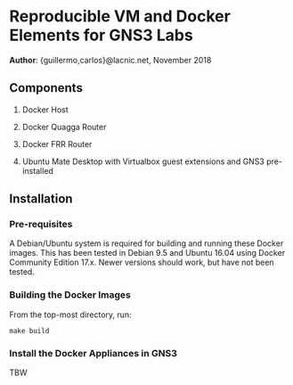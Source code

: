 # Reproducible VM and Docker Elements for GNS3 Labs

**Author**: {guillermo,carlos}@lacnic.net, November 2018

## Components

1. Docker Host

2. Docker Quagga Router

3. Docker FRR Router

4. Ubuntu Mate Desktop with Virtualbox guest extensions and GNS3 pre-installed

## Installation

### Pre-requisites

A Debian/Ubuntu system is required for building and running these Docker images. This has been tested in Debian 9.5 and Ubuntu 16.04 using Docker Community Edition 17.x. Newer versions should work, but have not been tested.

### Building the Docker Images

From the top-most directory, run:

```
make build
``` 

### Install the Docker Appliances in GNS3

TBW
